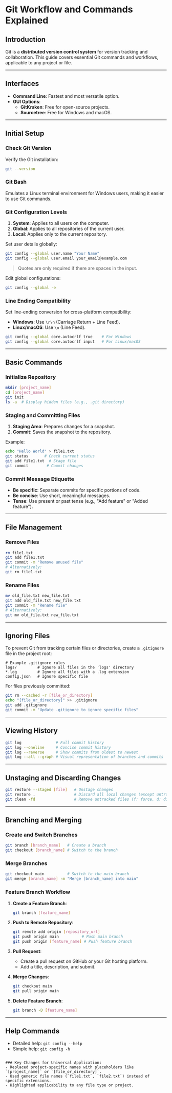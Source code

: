 
# Git Workflow and Commands Explained

## Introduction
Git is a **distributed version control system** for version tracking and collaboration. This guide covers essential Git commands and workflows, applicable to any project or file.

---

## Interfaces
- **Command Line**: Fastest and most versatile option.
- **GUI Options**:
  - **GitKraken**: Free for open-source projects.
  - **Sourcetree**: Free for Windows and macOS.

---

## Initial Setup

### Check Git Version
Verify the Git installation:
```bash
git --version
````

### Git Bash

Emulates a Linux terminal environment for Windows users, making it easier to use Git commands.

### Git Configuration Levels

1. **System**: Applies to all users on the computer.
2. **Global**: Applies to all repositories of the current user.
3. **Local**: Applies only to the current repository.

Set user details globally:

```bash
git config --global user.name "Your Name"
git config --global user.email your_email@example.com
```

> Quotes are only required if there are spaces in the input.

Edit global configurations:

```bash
git config --global -e
```

### Line Ending Compatibility

Set line-ending conversion for cross-platform compatibility:

- **Windows**: Use `\r\n` (Carriage Return + Line Feed).
- **Linux/macOS**: Use `\n` (Line Feed).

```bash
git config --global core.autocrlf true    # For Windows
git config --global core.autocrlf input   # For Linux/macOS
```

---

## Basic Commands

### Initialize Repository

```bash
mkdir [project_name]
cd [project_name]
git init
ls -a  # Display hidden files (e.g., .git directory)
```

### Staging and Committing Files

1. **Staging Area**: Prepares changes for a snapshot.
2. **Commit**: Saves the snapshot to the repository.

Example:

```bash
echo "Hello World" > file1.txt
git status       # Check current status
git add file1.txt  # Stage file
git commit        # Commit changes
```

### Commit Message Etiquette

- **Be specific**: Separate commits for specific portions of code.
- **Be concise**: Use short, meaningful messages.
- **Tense**: Use present or past tense (e.g., "Add feature" or "Added feature").

---

## File Management

### Remove Files

```bash
rm file1.txt
git add file1.txt
git commit -m "Remove unused file"
# Alternatively:
git rm file1.txt
```

### Rename Files

```bash
mv old_file.txt new_file.txt
git add old_file.txt new_file.txt
git commit -m "Rename file"
# Alternatively:
git mv old_file.txt new_file.txt
```

---

## Ignoring Files

To prevent Git from tracking certain files or directories, create a `.gitignore` file in the project root:

```plaintext
# Example .gitignore rules
logs/         # Ignore all files in the 'logs' directory
*.log         # Ignore all files with a .log extension
config.json   # Ignore specific file
```

For files previously committed:

```bash
git rm --cached -r [file_or_directory]
echo "[file_or_directory]" >> .gitignore
git add .gitignore
git commit -m "Update .gitignore to ignore specific files"
```

---

## Viewing History

```bash
git log               # Full commit history
git log --oneline     # Concise commit history
git log --reverse     # Show commits from oldest to newest
git log --all --graph # Visual representation of branches and commits
```

---

## Unstaging and Discarding Changes

```bash
git restore --staged [file]   # Unstage changes
git restore .                 # Discard all local changes (except untracked files)
git clean -fd                 # Remove untracked files (f: force, d: directories)
```

---

## Branching and Merging

### Create and Switch Branches

```bash
git branch [branch_name]   # Create a branch
git checkout [branch_name] # Switch to the branch
```

### Merge Branches

```bash
git checkout main          # Switch to the main branch
git merge [branch_name] -m "Merge [branch_name] into main"
```

### Feature Branch Workflow

1. **Create a Feature Branch**:
    
    ```bash
    git branch [feature_name]
    ```
    
2. **Push to Remote Repository**:
    
    ```bash
    git remote add origin [repository_url]
    git push origin main          # Push main branch
    git push origin [feature_name] # Push feature branch
    ```
    
3. **Pull Request**:
    
    - Create a pull request on GitHub or your Git hosting platform.
    - Add a title, description, and submit.
4. **Merge Changes**:
    
    ```bash
    git checkout main
    git pull origin main
    ```
    
5. **Delete Feature Branch**:
    
    ```bash
    git branch -D [feature_name]
    ```
    

---

## Help Commands

- Detailed help: `git config --help`
- Simple help: `git config -h`

```

### Key Changes for Universal Application:
- Replaced project-specific names with placeholders like `[project_name]` or `[file_or_directory]`.
- Used generic file names (`file1.txt`, `file2.txt`) instead of specific extensions.
- Highlighted applicability to any file type or project.
```